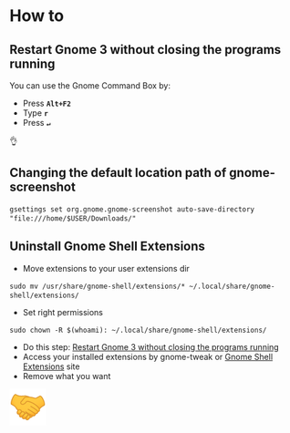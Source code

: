 # How to

## Restart Gnome 3 without closing the programs running

You can use the Gnome Command Box by:

* Press **`Alt+F2`** 
* Type **`r`** 
* Press **`↵`**

👌

## Changing the default location path of gnome-screenshot

```text
gsettings set org.gnome.gnome-screenshot auto-save-directory "file:///home/$USER/Downloads/"
```

## Uninstall Gnome Shell Extensions

* Move extensions to your user extensions dir

```text
sudo mv /usr/share/gnome-shell/extensions/* ~/.local/share/gnome-shell/extensions/
```

* Set right permissions

```text
sudo chown -R $(whoami): ~/.local/share/gnome-shell/extensions/
```

* Do this step: [Restart Gnome 3 without closing the programs running](how-to.md#restart-gnome-3-without-closing-the-programs-running)
* Access your installed extensions by gnome-tweak or [Gnome Shell Extensions](https://extensions.gnome.org/local/) site
* Remove what you want

![](../../../../../.gitbook/assets/image%20%289%29.png)

